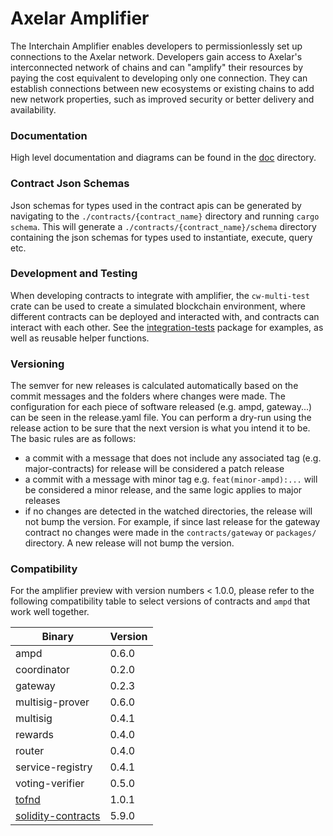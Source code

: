 # Axelar Amplifier

The Interchain Amplifier enables developers to permissionlessly set up connections to the Axelar network. Developers
gain access to Axelar's interconnected network of chains and can "amplify" their resources by paying the cost equivalent
to developing only one connection. They can establish connections between new ecosystems or existing chains to add new
network properties, such as improved security or better delivery and availability.

### Documentation

High level documentation and diagrams can be found in the [doc](doc/README.md) directory.

### Contract Json Schemas

Json schemas for types used in the contract apis can be generated by navigating to the `./contracts/{contract_name}`
directory and running `cargo schema`. This will generate a `./contracts/{contract_name}/schema` directory containing the
json schemas for types used to instantiate, execute, query etc.

### Development and Testing

When developing contracts to integrate with amplifier, the `cw-multi-test` crate can be used to create a simulated
blockchain environment, where different contracts can be deployed and interacted with, and contracts can interact with
each other. See the [integration-tests](integration-tests) package for examples, as well as reusable helper functions.

### Versioning

The semver for new releases is calculated automatically based on the commit messages and the folders where changes were
made. The configuration for each piece of software released (e.g. ampd, gateway...) can be seen in the release.yaml
file. You can perform a dry-run using the release action to be sure that the next version is what you intend it to be.
The basic rules are as follows:

- a commit with a message that does not include any associated tag (e.g. major-contracts) for release will be considered
  a patch release
- a commit with a message with minor tag e.g. `feat(minor-ampd):...` will be considered a minor release, and the same
  logic applies to major releases
- if no changes are detected in the watched directories, the release will not bump the version. For example, if since
  last release for the gateway contract no changes were made in the `contracts/gateway` or `packages/` directory. A new
  release will not bump the version.

### Compatibility

For the amplifier preview with version numbers < 1.0.0, please refer to the following compatibility table to select
versions of
contracts and `ampd` that work well together.

| Binary                                                                         | Version |
|--------------------------------------------------------------------------------|---------|
| ampd                                                                           | 0.6.0   |
| coordinator                                                                    | 0.2.0   |
| gateway                                                                        | 0.2.3   |
| multisig-prover                                                                | 0.6.0   |
| multisig                                                                       | 0.4.1   |
| rewards                                                                        | 0.4.0   |
| router                                                                         | 0.4.0   |
| service-registry                                                               | 0.4.1   |
| voting-verifier                                                                | 0.5.0   |
| [tofnd](https://github.com/axelarnetwork/tofnd)                                | 1.0.1   |      
| [solidity-contracts](https://github.com/axelarnetwork/axelar-gmp-sdk-solidity) | 5.9.0   |
